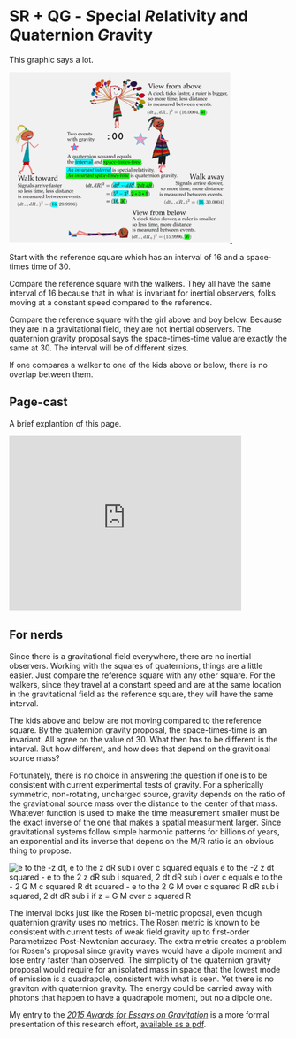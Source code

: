 # SR + QG - *S*pecial *R*elativity and *Q*uaternion *G*ravity

This graphic says a lot.

<a id="single_1" href="../../images/all_900.gif"
title="Four ways to see two events">
  <img class='visible-xs' src="../../images/all_400.gif" alt="" />
  <img class='hidden-xs' src="../../images/all_600.gif" alt="" /></a> 

Start with the reference square which has an interval of 16 and a space-times
time of 30.

Compare the reference square with the walkers. They all have the same interval
of 16 because that in what is invariant for inertial observers, folks moving at
a constant speed compared to the reference.

Compare the reference square with the girl above and boy below. Because they
are in a gravitational field, they are not inertial observers. The quaternion
gravity proposal says the space-times-time value are exactly the same at 30.
The interval will be of different sizes.

If one compares a walker to one of the kids above or below, there is no overlap
between them.

## Page-cast

A brief explantion of this page.

<iframe width="420" height="315" src="https://www.youtube.com/embed/GU327hCMyxo" frameborder="0" allowfullscreen></iframe>


## For nerds

Since there is a gravitational field everywhere, there are no inertial
observers. Working with the squares of quaternions, things are a little
easier. Just compare the reference square with any other square. For the
walkers, since they travel at a constant speed and are at the same location in
the gravitational field as the reference square, they will have the same
interval.

The kids above and below are not moving compared to the reference square. By
the quaternion gravity proposal, the space-times-time is an invariant. All
agree on the value of 30. What then has to be different is the interval. But
how different, and how does that depend on the gravitional source mass?

Fortunately, there is no choice in answering the question if one is to be
consistent with current experimental tests of gravity. For a spherically
symmetric, non-rotating, uncharged source, gravity depends on the ratio of the
graviational source mass over the distance to the center of that mass. Whatever
function is used to make the time measurement smaller must be the exact inverse
of the one that makes a spatial measurment larger. Since gravitational systems
follow simple harmonic patterns for billions of years, an exponential and its
inverse that depens on the M/R ratio is an obvious thing to propose.

![e to the -z dt, e to the z dR sub i over c squared equals e to the -2 z dt
squared - e to the 2 z dR sub i squared, 2 dt dR sub i over c equals e to the -
2 G M c squared R dt squared - e to the 2 G M over c squared R dR sub i
squared, 2 dt dR sub i if z = G M over c squared R](../images/exp_GMc2R.png)

The interval looks just like the Rosen bi-metric proposal, even though
quaternion gravity uses no metrics. The Rosen metric is known to be consistent
with current tests of weak field gravity up to first-order Parametrized
Post-Newtonian accuracy. The extra metric creates a problem for Rosen's
proposal since gravity waves would have a dipole moment and lose entry faster
than observed. The simplicity of the quaternion gravity proposal would require
for an isolated mass in space that the lowest mode of emission is a quadrapole,
consistent with what is seen. Yet there is no graviton with quaternion gravity.
The energy could be carried away with photons that happen to have a quadrapole
moment, but no a dipole one.

My entry to the [_2015 Awards for Essays on 
Gravitation_](http://www.gravityresearchfoundation.org/index.html) is a more formal
presentation of this research effort, [available as a
pdf](../papers/s-t-t/space-times-time_invariance.pdf).

